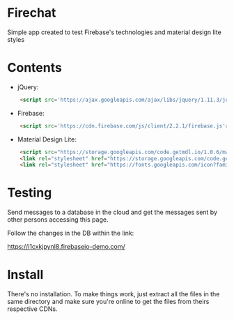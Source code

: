 # Firechat

Simple app created to test Firebase's technologies and material design lite styles

# Contents

* jQuery: 
```html
    <script src='https://ajax.googleapis.com/ajax/libs/jquery/1.11.3/jquery.min.js'></script>
```
* Firebase: 
```html
    <script src='https://cdn.firebase.com/js/client/2.2.1/firebase.js'></script>
```
* Material Design Lite:
```html
    <script src="https://storage.googleapis.com/code.getmdl.io/1.0.6/material.min.js"></script>
    <link rel="stylesheet" href="https://storage.googleapis.com/code.getmdl.io/1.0.6/material.indigo-pink.min.css" />
    <link rel="stylesheet" href="https://fonts.googleapis.com/icon?family=Material+Icons">
```

# Testing

Send messages to a database in the cloud and get the messages sent by other persons accessing this page.

Follow the changes in the DB within the link:

https://i1cxkjpynl8.firebaseio-demo.com/

# Install

There's no installation. To make things work, just extract all the files in the same directory and make sure you're online to get the files from theirs respective CDNs.
